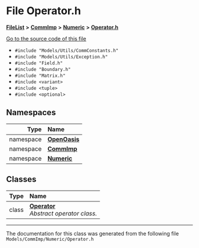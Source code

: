 

# File Operator.h



[**FileList**](files.md) **>** [**CommImp**](dir_6202b98a8704f42b1ea358646461643f.md) **>** [**Numeric**](dir_a0ece07902893bffce0f747cc8ee06c8.md) **>** [**Operator.h**](_operator_8h.md)

[Go to the source code of this file](_operator_8h_source.md)



* `#include "Models/Utils/CommConstants.h"`
* `#include "Models/Utils/Exception.h"`
* `#include "Field.h"`
* `#include "Boundary.h"`
* `#include "Matrix.h"`
* `#include <variant>`
* `#include <tuple>`
* `#include <optional>`













## Namespaces

| Type | Name |
| ---: | :--- |
| namespace | [**OpenOasis**](namespace_open_oasis.md) <br> |
| namespace | [**CommImp**](namespace_open_oasis_1_1_comm_imp.md) <br> |
| namespace | [**Numeric**](namespace_open_oasis_1_1_comm_imp_1_1_numeric.md) <br> |


## Classes

| Type | Name |
| ---: | :--- |
| class | [**Operator**](class_open_oasis_1_1_comm_imp_1_1_numeric_1_1_operator.md) <br>_Abstract operator class._  |



















































------------------------------
The documentation for this class was generated from the following file `Models/CommImp/Numeric/Operator.h`

